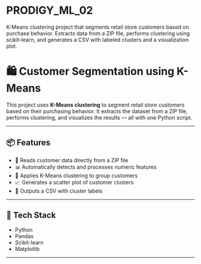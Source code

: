 # PRODIGY_ML_02
K-Means clustering project that segments retail store customers based on purchase behavior. Extracts data from a ZIP file, performs clustering using scikit-learn, and generates a CSV with labeled clusters and a visualization plot.
# 🛍️ Customer Segmentation using K-Means

This project uses **K-Means clustering** to segment retail store customers based on their purchasing behavior. It extracts the dataset from a ZIP file, performs clustering, and visualizes the results — all with one Python script.

---

## 📦 Features

- 📂 Reads customer data directly from a ZIP file
- 📊 Automatically detects and processes numeric features
- 🤖 Applies K-Means clustering to group customers
- 📈 Generates a scatter plot of customer clusters
- 🧾 Outputs a CSV with cluster labels

---

## 🧠 Tech Stack

- Python
- Pandas
- Scikit-learn
- Matplotlib

---



